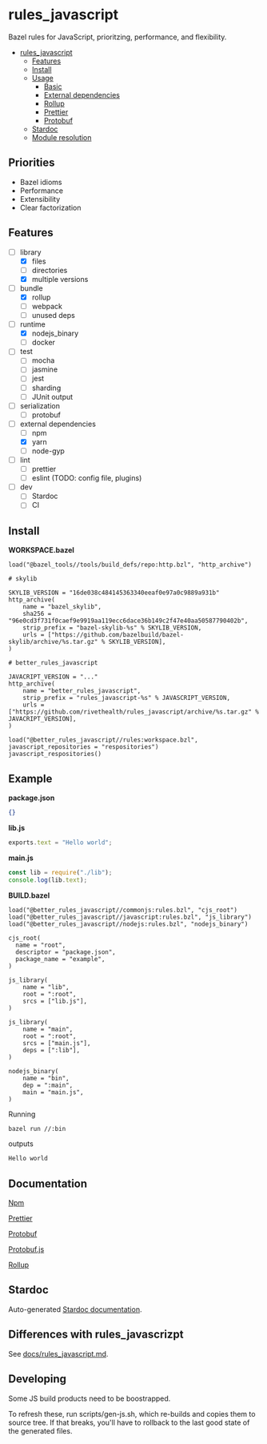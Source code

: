 # rules_javascript

Bazel rules for JavaScript, prioritzing, performance, and flexibility.

- [rules_javascript](#rules_javascript)
  - [Features](#features)
  - [Install](#install)
  - [Usage](#usage)
    - [Basic](#basic)
    - [External dependencies](#external-dependencies)
    - [Rollup](#rollup)
    - [Prettier](#prettier)
    - [Protobuf](#protobuf)
  - [Stardoc](#stardoc)
  - [Module resolution](#module-resolution)

## Priorities

* Bazel idioms
* Performance
* Extensibility
* Clear factorization

## Features

- [ ] library
  - [x] files
  - [ ] directories
  - [x] multiple versions
- [ ] bundle
  - [x] rollup
  - [ ] webpack
  - [ ] unused deps
- [ ] runtime
  - [x] nodejs_binary
  - [ ] docker
- [ ] test
  - [ ] mocha
  - [ ] jasmine
  - [ ] jest
  - [ ] sharding
  - [ ] JUnit output
- [ ] serialization
  - [ ] protobuf
- [ ] external dependencies
  - [ ] npm
  - [x] yarn
  - [ ] node-gyp
- [ ] lint
  - [ ] prettier
  - [ ] eslint (TODO: config file, plugins)
- [ ] dev
  - [ ] Stardoc
  - [ ] CI

## Install

**WORKSPACE.bazel**

```bzl
load("@bazel_tools//tools/build_defs/repo:http.bzl", "http_archive")

# skylib

SKYLIB_VERSION = "16de038c484145363340eeaf0e97a0c9889a931b"
http_archive(
    name = "bazel_skylib",
    sha256 = "96e0cd3f731f0caef9e9919aa119ecc6dace36b149c2f47e40aa50587790402b",
    strip_prefix = "bazel-skylib-%s" % SKYLIB_VERSION,
    urls = ["https://github.com/bazelbuild/bazel-skylib/archive/%s.tar.gz" % SKYLIB_VERSION],
)

# better_rules_javascript

JAVACRIPT_VERSION = "..."
http_archive(
    name = "better_rules_javascript",
    strip_prefix = "rules_javascript-%s" % JAVASCRIPT_VERSION,
    urls = ["https://github.com/rivethealth/rules_javascript/archive/%s.tar.gz" % JAVACRIPT_VERSION],
)

load("@better_rules_javascript//rules:workspace.bzl", javascript_repositories = "respositories")
javascript_respositories()
```

## Example

**package.json**

```json
{}
```

**lib.js**

```js
exports.text = "Hello world";
```

**main.js**

```js
const lib = require("./lib");
console.log(lib.text);
```

**BUILD.bazel**

```bzl
load("@better_rules_javascript//commonjs:rules.bzl", "cjs_root")
load("@better_rules_javascript//javascript:rules.bzl", "js_library")
load("@better_rules_javascript//nodejs:rules.bzl", "nodejs_binary")

cjs_root(
  name = "root",
  descriptor = "package.json",
  package_name = "example",
)

js_library(
    name = "lib",
    root = ":root",
    srcs = ["lib.js"],
)

js_library(
    name = "main",
    root = ":root",
    srcs = ["main.js"],
    deps = [":lib"],
)

nodejs_binary(
    name = "bin",
    dep = ":main",
    main = "main.js",
)
```

Running

```sh
bazel run //:bin
```

outputs

```txt
Hello world
```

## Documentation

[Npm](docs/npm.md)

[Prettier](docs/prettier.md)

[Protobuf](docs/protobuf.md)

[Protobuf.js](docs/protobufjs.md)

[Rollup](docs/rollup.md)

## Stardoc

Auto-generated [Stardoc documentation](docs/stardoc).

## Differences with rules_javascrizpt

See [docs/rules_javascript.md](docs/rules_javascript.md).

## Developing

Some JS build products need to be boostrapped.

To refresh these, run scripts/gen-js.sh, which re-builds and copies them to
source tree. If that breaks, you'll have to rollback to the last good state of
the generated files.
